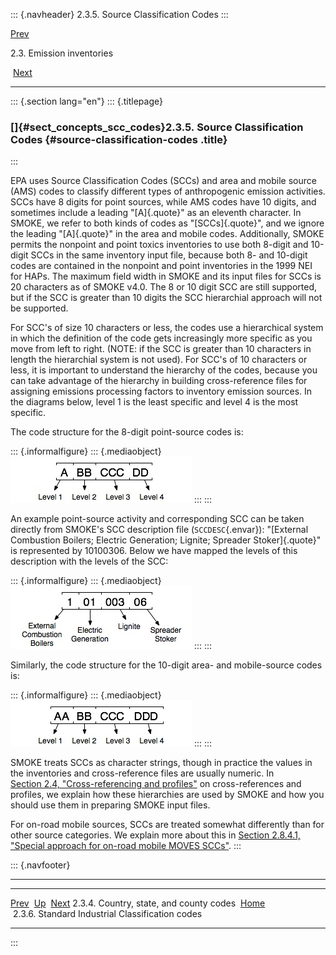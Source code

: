 ::: {.navheader}
2.3.5. Source Classification Codes
:::

[Prev](ch02s03s04.html) 

2.3. Emission inventories

 [Next](ch02s03s06.html)

------------------------------------------------------------------------

::: {.section lang="en"}
::: {.titlepage}
<div>

<div>

### []{#sect_concepts_scc_codes}2.3.5. Source Classification Codes {#source-classification-codes .title}

</div>

</div>
:::

EPA uses Source Classification Codes (SCCs) and area and mobile source
(AMS) codes to classify different types of anthropogenic emission
activities. SCCs have 8 digits for point sources, while AMS codes have
10 digits, and sometimes include a leading "[A]{.quote}" as an eleventh
character. In SMOKE, we refer to both kinds of codes as
"[SCCs]{.quote}", and we ignore the leading "[A]{.quote}" in the area
and mobile codes. Additionally, SMOKE permits the nonpoint and point
toxics inventories to use both 8-digit and 10-digit SCCs in the same
inventory input file, because both 8- and 10-digit codes are contained
in the nonpoint and point inventories in the 1999 NEI for HAPs. The
maximum field width in SMOKE and its input files for SCCs is 20
characters as of SMOKE v4.0. The 8 or 10 digit SCC are still supported,
but if the SCC is greater than 10 digits the SCC hierarchial approach
will not be supported.

For SCC\'s of size 10 characters or less, the codes use a hierarchical
system in which the definition of the code gets increasingly more
specific as you move from left to right. (NOTE: if the SCC is greater
than 10 characters in length the hierarchial system is not used). For
SCC\'s of 10 characters or less, it is important to understand the
hierarchy of the codes, because you can take advantage of the hierarchy
in building cross-reference files for assigning emissions processing
factors to inventory emission sources. In the diagrams below, level 1 is
the least specific and level 4 is the most specific.

The code structure for the 8-digit point-source codes is:

::: {.informalfigure}
::: {.mediaobject}
![](images\concepts\scc_point_html.jpg)
:::
:::

An example point-source activity and corresponding SCC can be taken
directly from SMOKE's SCC description file (`SCCDESC`{.envar}):
"[External Combustion Boilers; Electric Generation; Lignite; Spreader
Stoker]{.quote}" is represented by 10100306. Below we have mapped the
levels of this description with the levels of the SCC:

::: {.informalfigure}
::: {.mediaobject}
![](images\concepts\scc_example_html.jpg)
:::
:::

Similarly, the code structure for the 10-digit area- and mobile-source
codes is:

::: {.informalfigure}
::: {.mediaobject}
![](images\concepts\scc_nonpoint_html.jpg)
:::
:::

SMOKE treats SCCs as character strings, though in practice the values in
the inventories and cross-reference files are usually numeric. In
[Section 2.4, "Cross-referencing and
profiles"](ch02s04.html "2.4. Cross-referencing and profiles") on
cross-references and profiles, we explain how these hierarchies are used
by SMOKE and how you should use them in preparing SMOKE input files.

For on-road mobile sources, SCCs are treated somewhat differently than
for other source categories. We explain more about this in
[Section 2.8.4.1, "Special approach for on-road mobile MOVES
SCCs"](ch02s08s04.html#sect_concepts_onroad_sccs "2.8.4.1. Special approach for on-road mobile MOVES SCCs").
:::

::: {.navfooter}

------------------------------------------------------------------------

  ------------------------------------------ -------------------- --------------------------------------------------
  [Prev](ch02s03s04.html)                     [Up](ch02s03.html)                             [Next](ch02s03s06.html)
  2.3.4. Country, state, and county codes     [Home](index.html)     2.3.6. Standard Industrial Classification codes
  ------------------------------------------ -------------------- --------------------------------------------------
:::
